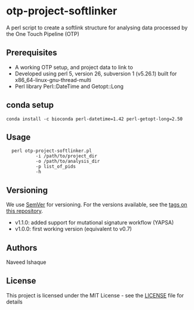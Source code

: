 # otp-project-softlinker
A perl script to create a softlink structure for analysing data processed by the One Touch Pipeline (OTP)

## Prerequisites

- A working OTP setup, and project data to link to
- Developed using perl 5, version 26, subversion 1 (v5.26.1) built for x86_64-linux-gnu-thread-multi
- Perl library Perl::DateTime and Getopt::Long

## conda setup

`conda install -c bioconda perl-datetime=1.42 perl-getopt-long=2.50`

## Usage

```
  perl otp-project-softlinker.pl
           -i /path/to/project_dir
           -o /path/to/analysis_dir
           -p list_of_pids
           -h 
```

## Versioning

We use [SemVer](http://semver.org/) for versioning. For the versions available, see the [tags on this repository](https://github.com/your/project/tags).

 - v1.1.0: added support for mutational signature workflow (YAPSA)
 - v1.0.0: first working version (equivalent to v0.7) 

## Authors

Naveed Ishaque

## License

This project is licensed under the MIT License - see the [LICENSE](LICENSE) file for details
